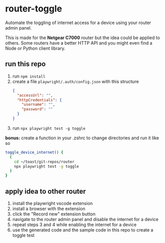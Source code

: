 # router-toggle

Automate the toggling of internet access for a device using your router admin panel.

This is made for the **Netgear C7000** router but the idea could be applied to others. Some routers have a better HTTP API and you might even find a Node or Python client library.

## run this repo

1. run `npm install`
2. create a file `playwright/.auth/config.json` with this structure
   ```json
   {
     "accessUrl": "",
     "httpCredentials": {
       "username": "",
       "password": ""
     }
   }
   ```
3. run `npx playwright test -g toggle`

**bonus:** create a function in your .zshrc to change directories and run it like so

```sh
toggle_device_internet() {
  (
    cd ~/toast/git-repos/router
    npx playwright test -g toggle
  )
}
```

## apply idea to other router

1. install the playwright vscode extension
2. install a browser with the extension
3. click the "Record new" extension button
4. navigate to the router admin panel and disable the internet for a device
5. repeat steps 3 and 4 while enabling the internet for a device
6. use the generated code and the sample code in this repo to create a toggle test
